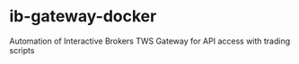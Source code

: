 # ib-gateway-docker
Automation of Interactive Brokers TWS Gateway for API access with trading scripts
